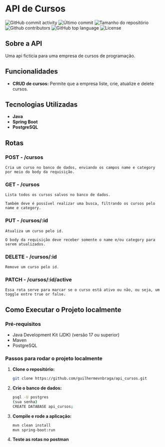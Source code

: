 # API de Cursos

<div>
    <img alt="GitHub commit activity" src="https://img.shields.io/github/commit-activity/t/guilhermevnbraga/api_cursos">
    <img alt="Último commit" src="https://img.shields.io/github/last-commit/guilhermevnbraga/api_cursos">
    <img alt="Tamanho do repositório" src="https://img.shields.io/github/repo-size/guilhermevnbraga/api_cursos">
    <img alt="Github contributors" src="https://img.shields.io/github/contributors/guilhermevnbraga/api_cursos">
    <img alt="GitHub top language" src="https://img.shields.io/github/languages/top/guilhermevnbraga/api_cursos">
    <img alt="License" src="https://img.shields.io/github/license/guilhermevnbraga/api_cursos">
</div>

## Sobre a API

Uma api fictícia para uma empresa de cursos de programação.

## Funcionalidades

- **CRUD de cursos:** Permite que a empresa liste, crie, atualize e delete cursos.
  
## Tecnologias Utilizadas

- **Java**
- **Spring Boot**
- **PostgreSQL**

## Rotas

### POST - /cursos
    
    Cria um curso no banco de dados, enviando os campos name e category por meio do body da requisição.
    
### GET - /cursos
    
    Lista todos os cursos salvos no banco de dados.
    
    Também deve é possível realizar uma busca, filtrando os cursos pelo name e category.
    
### PUT - /cursos/:id
    
    Atualiza um curso pelo id.
    
    O body da requisição deve receber somente o name e/ou category para serem atualizados.
    
### DELETE - /cursos/:id
    
    Remove um curso pelo id.
    
### PATCH - /cursos/:id/active
    
    Essa rota serve para marcar se o curso está ativo ou não, ou seja, um toggle entre true or false.

## Como Executar o Projeto localmente

### Pré-requisitos

- Java Development Kit (JDK) (versão 17 ou superior)
- Maven
- PostgreSQL

### Passos para rodar o projeto localmente

1. **Clone o repositório:**

   ```bash
   git clone https://github.com/guilhermevnbraga/api_cursos.git
   ```

2. **Crie o banco de dados:**

    ```bash
    psql -U postgres
    (sua senha)
    CREATE DATABASE api_cursos;
    ```

3. **Compile e rode a aplicação:**

    ```bash
    mvn clean install
    mvn spring-boot:run
    ```

4. **Teste as rotas no postman**
